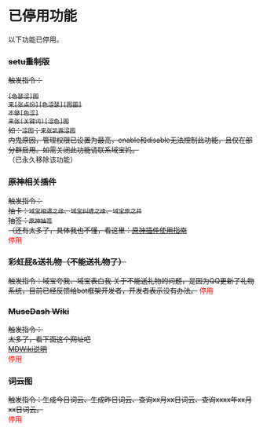 # 已停用功能

以下功能已停用。

### ~~setu重制版~~  
~~触发指令：~~  
<!-- （此插件默认不启用，如需启用请管理员在群内发送`enable 涩图`） -->
~~`[色瑟涩]图`  
`来[张点份][色涩瑟][图圖]`  
`不够[色涩]`  
`来张(关键词)[涩色]图`  
如：`涩图`；`来张凯露涩图`  
内鬼原因，管理权限已设置为最高，enable和disable无法控制此功能，且仅在部分群启用。如需关闭此功能请联系域宝妈。~~  
（已永久移除该功能）

### ~~原神相关插件~~
~~触发指令：  
抽卡：`域宝相遇之缘`、`域宝纠缠之缘`、`域宝原之井`  
抽签：`原神抽签`  
（还有太多了，具体我也不懂，看这里：[原神插件使用指南](https://github.com/pcrbot/Genshin_Impact_bot/blob/main/doc/%E5%91%BD%E4%BB%A4.md "原神插件使用指南")~~  
<font color=red>停用</font>  

### ~~彩虹屁&送礼物（不能送礼物了）~~
~~触发指令：域宝夸我、域宝表白我
关于不能送礼物的问题，是因为QQ更新了礼物系统，目前已经反馈给bot框架开发者，开发者表示没有办法。~~
<font color=red>停用</font>  

### ~~MuseDash Wiki~~
~~触发指令：  
太多了，看下面这个网址吧~~  
~~[MDWiki说明](MDwiki帮助.html "MuseDash Wiki插件使用说明")~~  
<font color=red>停用</font>  


### ~~词云图~~
~~触发指令：生成今日词云、生成昨日词云、查询xx月xx日词云、查询xxxx年xx月xx日词云。~~   
<font color=red>停用</font>  